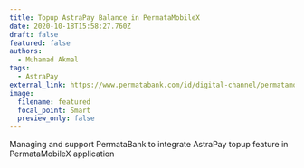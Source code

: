 ```yaml
---
title: Topup AstraPay Balance in PermataMobileX
date: 2020-10-18T15:58:27.760Z
draft: false
featured: false
authors:
  - Muhamad Akmal
tags:
  - AstraPay
external_link: https://www.permatabank.com/id/digital-channel/permatamobile-x
image:
  filename: featured
  focal_point: Smart
  preview_only: false
---
```

Managing and support PermataBank to integrate AstraPay topup feature in PermataMobileX application